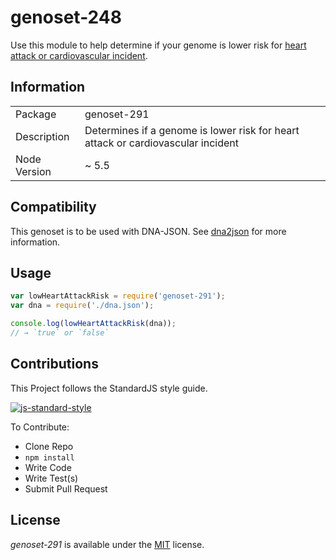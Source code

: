 # genoset-248

Use this module to help determine if your genome is lower risk for [heart attack or cardiovascular incident](http://www.snpedia.com/index.php/Gs291).

## Information

<table>
<tr>
<td>Package</td><td>genoset-291</td>
</tr>
<tr>
<td>Description</td>
<td>Determines if a genome is lower risk for heart attack or cardiovascular incident</td>
</tr>
<tr>
<td>Node Version</td>
<td>~ 5.5</td>
</tr>
</table>

## Compatibility

This genoset is to be used with DNA-JSON. See [dna2json](https://github.com/genomejs/dna2json) for more information.

## Usage

```js
var lowHeartAttackRisk = require('genoset-291');
var dna = require('./dna.json');

console.log(lowHeartAttackRisk(dna));
// → `true` or `false`
```

## Contributions

This Project follows the StandardJS style guide.

[![js-standard-style](https://cdn.rawgit.com/feross/standard/master/badge.svg)](https://github.com/feross/standard)

To Contribute:

- Clone Repo
- `npm install`
- Write Code
- Write Test(s)
- Submit Pull Request

## License

_genoset-291_ is available under the [MIT](https://mths.be/mit) license.

